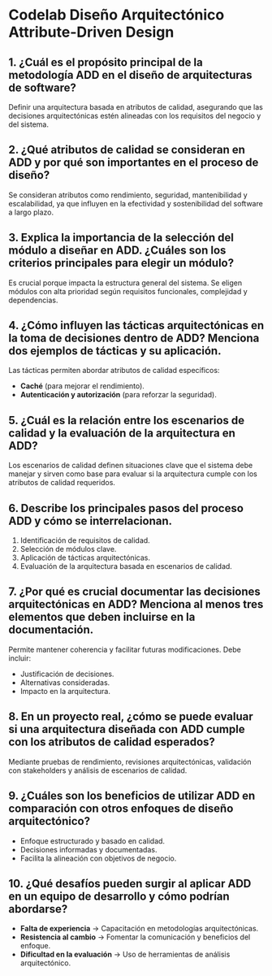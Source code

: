 # Codelab Diseño Arquitectónico Attribute-Driven Design

## 1. ¿Cuál es el propósito principal de la metodología ADD en el diseño de arquitecturas de software?
Definir una arquitectura basada en atributos de calidad, asegurando que las decisiones arquitectónicas estén alineadas con los requisitos del negocio y del sistema.

## 2. ¿Qué atributos de calidad se consideran en ADD y por qué son importantes en el proceso de diseño?
Se consideran atributos como rendimiento, seguridad, mantenibilidad y escalabilidad, ya que influyen en la efectividad y sostenibilidad del software a largo plazo.

## 3. Explica la importancia de la selección del módulo a diseñar en ADD. ¿Cuáles son los criterios principales para elegir un módulo?
Es crucial porque impacta la estructura general del sistema. Se eligen módulos con alta prioridad según requisitos funcionales, complejidad y dependencias.

## 4. ¿Cómo influyen las tácticas arquitectónicas en la toma de decisiones dentro de ADD? Menciona dos ejemplos de tácticas y su aplicación.
Las tácticas permiten abordar atributos de calidad específicos:
- **Caché** (para mejorar el rendimiento).
- **Autenticación y autorización** (para reforzar la seguridad).

## 5. ¿Cuál es la relación entre los escenarios de calidad y la evaluación de la arquitectura en ADD?
Los escenarios de calidad definen situaciones clave que el sistema debe manejar y sirven como base para evaluar si la arquitectura cumple con los atributos de calidad requeridos.

## 6. Describe los principales pasos del proceso ADD y cómo se interrelacionan.
1. Identificación de requisitos de calidad.
2. Selección de módulos clave.
3. Aplicación de tácticas arquitectónicas.
4. Evaluación de la arquitectura basada en escenarios de calidad.

## 7. ¿Por qué es crucial documentar las decisiones arquitectónicas en ADD? Menciona al menos tres elementos que deben incluirse en la documentación.
Permite mantener coherencia y facilitar futuras modificaciones. Debe incluir:
- Justificación de decisiones.
- Alternativas consideradas.
- Impacto en la arquitectura.

## 8. En un proyecto real, ¿cómo se puede evaluar si una arquitectura diseñada con ADD cumple con los atributos de calidad esperados?
Mediante pruebas de rendimiento, revisiones arquitectónicas, validación con stakeholders y análisis de escenarios de calidad.

## 9. ¿Cuáles son los beneficios de utilizar ADD en comparación con otros enfoques de diseño arquitectónico?
- Enfoque estructurado y basado en calidad.
- Decisiones informadas y documentadas.
- Facilita la alineación con objetivos de negocio.

## 10. ¿Qué desafíos pueden surgir al aplicar ADD en un equipo de desarrollo y cómo podrían abordarse?
- **Falta de experiencia** → Capacitación en metodologías arquitectónicas.
- **Resistencia al cambio** → Fomentar la comunicación y beneficios del enfoque.
- **Dificultad en la evaluación** → Uso de herramientas de análisis arquitectónico.
